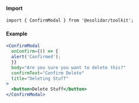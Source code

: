 #### Import

```html
import { ConfirmModal } from '@esolidar/toolkit';

```

#### Example

``` jsx
<ConfirmModal
  onConfirm={() => {
  alert('Confirmed');
  }}
  body="Are you sure you want to delete this?"
  confirmText="Confirm Delete"
  title="Deleting Stuff"
>
  <button>Delete Stuff</button>
</ConfirmModal>

```
